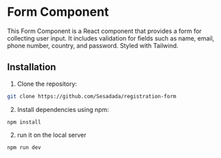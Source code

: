 # Form Component

This Form Component is a React component that provides a form for collecting user input. It includes validation for fields such as name, email, phone number, country, and password.
Styled with Tailwind.

## Installation

1. Clone the repository:

```bash
git clone https://github.com/Sesadada/registration-form
```

2. Install dependencies using npm:

```
npm install
```

2. run it on the local server

```
npm run dev

```
